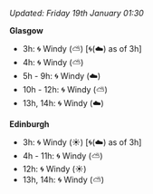 *Updated: Friday 19th January 01:30*

**Glasgow**

* 3h: :cyclone: Windy (:partly_sunny:) [:cyclone:(:cloud:) as of 3h]
* 4h: :cyclone: Windy (:partly_sunny:)
* 5h - 9h: :cyclone: Windy (:cloud:)
* 10h - 12h: :cyclone: Windy (:partly_sunny:)
* 13h, 14h: :cyclone: Windy (:cloud:)

**Edinburgh**

* 3h: :cyclone: Windy (:sunny:) [:cyclone:(:cloud:) as of 3h]
* 4h - 11h: :cyclone: Windy (:partly_sunny:)
* 12h: :cyclone: Windy (:sunny:)
* 13h, 14h: :cyclone: Windy (:partly_sunny:)

